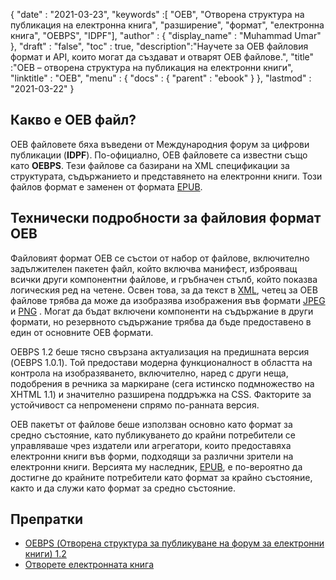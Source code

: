{
  "date" : "2021-03-23",
  "keywords" :[ "OEB", "Отворена структура на публикация на електронна книга", "разширение", "формат", "електронна книга", "OEBPS", "IDPF"],
  "author" : {
    "display_name" : "Muhammad Umar"
},
  "draft" : "false",
  "toc" : true,
  "description":"Научете за OEB файловия формат и API, които могат да създават и отварят OEB файлове.",
  "title" :"OEB – отворена структура на публикация на електронни книги",
  "linktitle" : "OEB",
  "menu" : {
    "docs" : {
      "parent" : "ebook"
}
},
  "lastmod" : "2021-03-22"
}

## Какво е OEB файл?

OEB файловете бяха въведени от Международния форум за цифрови публикации (**IDPF**). По-официално, OEB файловете са известни също като **OEBPS**. Тези файлове са базирани на XML спецификации за структурата, съдържанието и представянето на електронни книги. Този файлов формат е заменен от формата [EPUB](/bg/ebook/epub/).

## Технически подробности за файловия формат OEB

Файловият формат OEB се състои от набор от файлове, включително задължителен пакетен файл, който включва манифест, изброяващ всички други компонентни файлове, и гръбначен стълб, който показва логическия ред на четене. Освен това, за да текст в [XML](/bg/web/xml/), четец за OEB файлове трябва да може да изобразява изображения във формати [JPEG](/bg/image/jpeg/) и [PNG](/bg/image/png/) . Могат да бъдат включени компоненти на съдържание в други формати, но резервното съдържание трябва да бъде предоставено в един от основните OEB формати.

OEBPS 1.2 беше тясно свързана актуализация на предишната версия (OEBPS 1.0.1). Той предостави модерна функционалност в областта на контрола на изобразяването, включително, наред с други неща, подобрения в речника за маркиране (сега истинско подмножество на XHTML 1.1) и значително разширена поддръжка на CSS. Факторите за устойчивост са непроменени спрямо по-ранната версия.
  

OEB пакетът от файлове беше използван основно като формат за средно състояние, като публикуването до крайни потребители се управляваше чрез издатели или агрегатори, които предоставяха електронни книги във форми, подходящи за различни зрители на електронни книги. Версията му наследник, [EPUB](/bg/ebook/epub/), е по-вероятно да достигне до крайните потребители като формат за крайно състояние, както и да служи като формат за средно състояние.

## Препратки

* [OEBPS (Отворена структура за публикуване на форум за електронни книги) 1.2](https://www.loc.gov/preservation/digital/formats/fdd/fdd000171.shtml)
* [Отворете електронната книга](https://en.wikipedia.org/wiki/Open_eBook)


